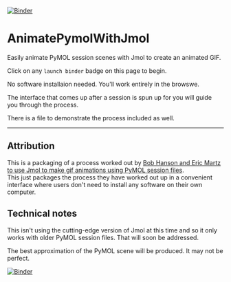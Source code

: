[![Binder](https://mybinder.org/badge_logo.svg)](https://mybinder.org/v2/gh/fomightez/AnimatePymolWithJmol/master?urlpath=lab/tree/index.ipynb)

# AnimatePymolWithJmol
Easily animate PyMOL session scenes with Jmol to create an animated GIF.

Click on any `launch binder` badge on this page to begin. 

No software installaion needed. You'll work entirely in the browswe.

The interface that comes up after a session is spun up for you will guide you through the process.

There is a file to demonstrate the process included as well.

------

Attribution
-----------

This is a packaging of a process worked out by [Bob Hanson and Eric Martz to use Jmol to make gif animations using PyMOL session files](https://sourceforge.net/p/jmol/mailman/message/36768476/).  
This just packages the process they have worked out up in a convenient interface where users don't need to install any software on their own computer.


Technical notes
---------------

This isn't using the cutting-edge version of Jmol at this time and so it only works with older PyMOL session files. That will soon be addressed.

The best approximation of the PyMOL scene will be produced. It may not be perfect. 


[![Binder](https://mybinder.org/badge_logo.svg)](https://mybinder.org/v2/gh/fomightez/AnimatePymolWithJmol/master?urlpath=lab/tree/index.ipynb)
